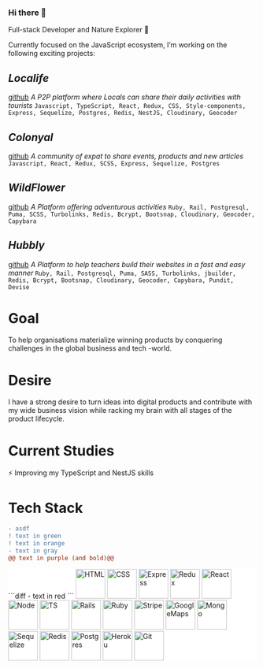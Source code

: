 ### Hi there 👋

<!--
**geuxor/geuxor** is a ✨ _special_ ✨ repository because its `README.md` (this file) appears on your GitHub profile.

Here are some ideas to get you started:

- 🔭 I’m currently working on ...
- 🌱 I’m currently learning ...
- 👯 I’m looking to collaborate on ...
- 🤔 I’m looking for help with ...
- 💬 Ask me about ...
- 📫 How to reach me: ...
- 😄 Pronouns: ...
- ⚡ Fun fact: ...
-->

Full-stack Developer and Nature Explorer 🌱

Currently focused on the JavaScript ecosystem, I’m working on the following exciting projects:

## _Localife_
[github](https://github.com/geuxor/local-life)
_A P2P platform where Locals can share their daily activities with tourists_
`Javascript, TypeScript, React, Redux, CSS, Style-components, Express, Sequelize, Postgres, Redis, NestJS, Cloudinary, Geocoder`

## _Colonyal_
[github](https://github.com/geuxor/colonyal)
_A community of expat to share events, products and new articles_
`Javascript, React, Redux, SCSS, Express, Sequelize, Postgres`

## _WildFlower_
[github](https://github.com/geuxor/wildflowerxp)
 _A Platform offering adventurous activities_
`Ruby, Rail, Postgresql, Puma, SCSS, Turbolinks, Redis, Bcrypt, Bootsnap, Cloudinary, Geocoder, Capybara`

## _Hubbly_
[github](https://github.com/RafaelFernandez/wslt)
_A Platform to help teachers build their websites in a fast and easy manner_
`Ruby, Rail, Postgresql, Puma, SASS, Turbolinks, jbuilder, Redis, Bcrypt, Bootsnap, Cloudinary, Geocoder, Capybara, Pundit, Devise`

# Goal
To help organisations materialize winning products by conquering challenges in the global business and tech -world. 

# Desire
I have a strong desire to turn ideas into digital products and contribute with my wide business vision while racking my brain with all stages of the product lifecycle.

# Current Studies
⚡ Improving my TypeScript and NestJS skills

# Tech Stack

```diff
- asdf
! text in green
! text in orange
- text in gray
@@ text in purple (and bold)@@
```

<span style="background-color:#fff">
 <p float="left" style="background-color:#fff;">
 ```diff
  - text in red
  ```
 <img src="https://euroamerican.dk/photo/localife/html.jpg" alt="HTML" width="60"/>
 <img src="https://euroamerican.dk/photo/localife/css_resize.png" alt="CSS" width="60"/>

 <img src="https://euroamerican.dk/photo/localife/express_resize.png" alt="Express" width="60"/>
 <img src="https://euroamerican.dk/photo/localife/redux_resize.png" alt="Redux" width="60"/>
 <img src="https://euroamerican.dk/photo/localife/react_resize.jpg" alt="React" width="60"/>
 <img src="https://euroamerican.dk/photo/localife/node_resize.png" alt="Node" width="60"/>
 <img src="https://euroamerican.dk/photo/localife/TS_resize.png" alt="TS" width="60"/>
 <img src="https://euroamerican.dk/photo/localife/rails_resize.png" alt="Rails" width="60"/>
 <img src="https://euroamerican.dk/photo/localife/ruby_resize.jpg" alt="Ruby" width="60"/>


 <img src="https://euroamerican.dk/photo/localife/stripe connect_resize.jpeg" alt="Stripe" width="60"/>
 <img src="https://euroamerican.dk/photo/localife/GoogleMaps_resize.png" alt="GoogleMaps" width="60"/>

 <img src="https://euroamerican.dk/photo/localife/mongodb_resize.png" alt="Mongo" width="60"/>
 <img src="https://euroamerican.dk/photo/localife/sequelize_resize.png" alt="Sequelize" width="60"/>
 <img src="https://euroamerican.dk/photo/localife/redis_resize.png" alt="Redis" width="60"/>
 <img src="https://euroamerican.dk/photo/localife/postgres_resize.jpg" alt="Postgres" width="60"/>

 <img src="https://euroamerican.dk/photo/localife/heroku_resize.png" alt="Heroku" width="60"/>

 <img src="https://euroamerican.dk/photo/localife/git_resize.png" alt="Git" width="60"/>
 </p>
</span>

